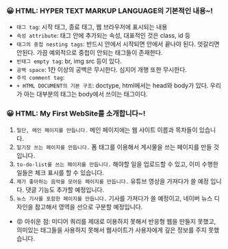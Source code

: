 ### 😀 HTML: HYPER TEXT MARKUP LANGUAGE의 기본적인 내용~!
* ```태그 tag```: 시작 태그, 종료 태그, 웹 브라우저에 표시되는 내용
* ```속성 attribute```: 태그 안에 추가되는 속성, 대표적인 것은 class, id 등
* ```태그의 중첩 nesting tags```: 반드시 안에서 시작되면 안에서 끝나야 된다. 엇갈리면 안된다. 가끔 예외적으로 중첩이 안되는 태그들이 존재한다.
* ```빈태그 empty tag```: br, img src 등이 있다.
* ```공백 space```: 1칸 이상의 공백은 무시한다. 심지어 개행 또한 무시한다.
* ```주석 comment tag```: <!--주석을 적어준다.-->
* ```+ HTML DOCUMENT의 기본 구조```: doctype, html에서는 head와 body가 있다. 우리가 아는 대부분의 태그는 body에서 쓰이는 태그이다.

### 😀 HTML: My First WebSite를 소개합니다~!
1. ```일단, 메인 페이지를 만듭니다.``` 메인 페이지에는 웹 사이트 이름과 목차들이 있습니다.
2. ```일기장 쓰는 페이지를 만듭니다.``` 폼 태그를 이용해서 게시물을 쓰는 페이지를 만들 것입니다.
3. ```to-do-list를 쓰는 페이지를 만듭니다.``` 해야할 일을 업로드할 수 있고, 이미 수행한 일들은 체크 표시를 할 수 있습니다.
4. ```제가 좋아하는 음악을 모아둔 페이지를 만듭니다.``` 유튜브 영상을 가져다가 쓸 예정 입니다. 댓글 기능도 추가할 예정입니다.
5. ```뉴스 기사를 포함한 페이지를 만듭니다.``` 기사를 가져다가 쓸 예정이고, 네이버 뉴스 디자인을 참고해서 영역을 선으로 구분할 예정입니다.

* 😡 아쉬운 점: 미디어 쿼리를 제대로 이용하지 못해서 반응형 웹을 만들지 못했고, 의미있는 태그들을 사용하지 못해서 웹사이트가 사용자에게 깊은 정보를 주지 못했습니다.
